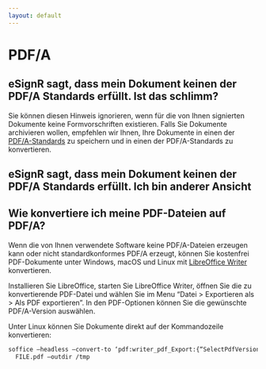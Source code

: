 ```yaml
---
layout: default
---
```


# PDF/A
## eSignR sagt, dass mein Dokument keinen der PDF/A Standards erfüllt. Ist das schlimm?

Sie können diesen Hinweis ignorieren, wenn für die von Ihnen signierten Dokumente keine Formvorschriften existieren. 
Falls Sie Dokumente archivieren wollen, empfehlen wir Ihnen, Ihre Dokumente in einen der
[PDF/A-Standards](https://de.wikipedia.org/wiki/PDF/A) zu speichern und in einen der PDF/A-Standards zu konvertieren.

## eSignR sagt, dass mein Dokument keinen der PDF/A Standards erfüllt. Ich bin anderer Ansicht



## Wie konvertiere ich meine PDF-Dateien auf PDF/A?

Wenn die von Ihnen verwendete Software keine PDF/A-Dateien erzeugen kann oder nicht standardkonformes PDF/A erzeugt, 
können Sie kostenfrei PDF-Dokumente unter Windows, macOS und Linux mit [LibreOffice Writer](https://www.libreoffice.org/) 
konvertieren. 

Installieren Sie LibreOffice, starten Sie LibreOffice Writer, öffnen Sie die zu konvertierende PDF-Datei und wählen 
Sie im Menu “Datei > Exportieren als > Als PDF exportieren”. In den PDF-Optionen können Sie die gewünschte PDF/A-Version 
auswählen.

Unter Linux können Sie Dokumente direkt auf der Kommandozeile konvertieren: 

```bash
soffice –headless –convert-to ‘pdf:writer_pdf_Export:{“SelectPdfVersion”:{“type”:”long”,”value”:”1″}}’ \
  FILE.pdf –outdir /tmp
```
